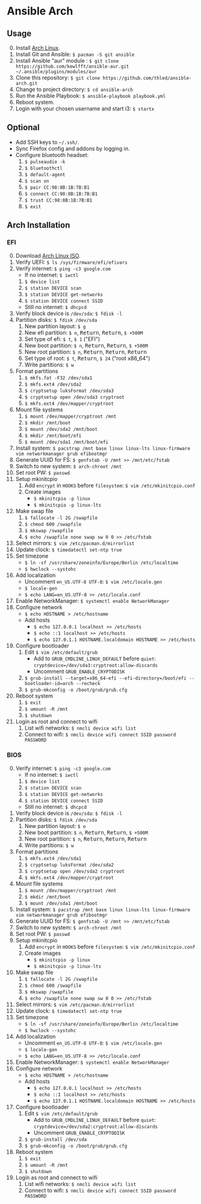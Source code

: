 # Ansible Arch

## Usage

0. Install [Arch Linux](#arch-installation).
0. Install Git and Ansible: `$ pacman -S git ansible`
0. Install Ansible "aur" module : `$ git clone https://github.com/kewlfft/ansible-aur.git ~/.ansible/plugins/modules/aur`
0. Clone this repository: `$ git clone https://github.com/thled/ansible-arch.git`
0. Change to project directory: `$ cd ansible-arch`
0. Run the Ansible Playbook: `$ ansible-playbook playbook.yml`
0. Reboot system.
0. Login with your chosen username and start i3: `$ startx`

## Optional

- Add SSH keys to `~/.ssh/`.
- Sync Firefox config and addons by logging in.
- Configure bluetooth headset:
    1. `$ pulseaudio -k`
    1. `$ bluetoothctl`
    1. `$ default-agent`
    1. `$ scan on`
    1. `$ pair CC:98:8B:1B:7B:B1`
    1. `$ connect CC:98:8B:1B:7B:B1`
    1. `$ trust CC:98:8B:1B:7B:B1`
    1. `$ exit`

## Arch Installation

### EFI

0. Download [Arch Linux ISO][arch].
0. Verify UEFI: `$ ls /sys/firmware/efi/efivars`
0. Verify internet: `$ ping -c3 google.com`
    - If no internet: `$ iwctl`
	1. `$ device list`
	1. `$ station DEVICE scan`
	1. `$ station DEVICE get-networks`
	1. `$ station DEVICE connect SSID`
    - Still no internet: `$ dhcpcd`
0. Verify block device is `/dev/sda`: `$ fdisk -l`
0. Partition disks: `$ fdisk /dev/sda`
    1. New partition layout: `$ g`
    1. New efi partition: `$ n`, <kbd>Return</kbd>, <kbd>Return</kbd>, `$ +500M`
    1. Set type of efi: `$ t`, `$ 1` ("EFI")
    1. New boot partition: `$ n`, <kbd>Return</kbd>, <kbd>Return</kbd>, `$ +500M`
    1. New root partition: `$ n`, <kbd>Return</kbd>, <kbd>Return</kbd>, <kbd>Return</kbd>
    1. Set type of root: `$ t`, <kbd>Return</kbd>, `$ 24` ("root x86_64")
    1. Write partitions: `$ w`
0. Format partitions
    1. `$ mkfs.fat -F32 /dev/sda1`
    1. `$ mkfs.ext4 /dev/sda2`
    1. `$ cryptsetup luksFormat /dev/sda3`
    1. `$ cryptsetup open /dev/sda3 cryptroot`
    1. `$ mkfs.ext4 /dev/mapper/cryptroot`
0. Mount file systems
    1. `$ mount /dev/mapper/cryptroot /mnt`
    1. `$ mkdir /mnt/boot`
    1. `$ mount /dev/sda2 /mnt/boot`
    1. `$ mkdir /mnt/boot/efi`
    1. `$ mount /dev/sda1 /mnt/boot/efi`
0. Install system: `$ pacstrap /mnt base linux linux-lts linux-firmware vim networkmanager grub efibootmgr`
0. Generate UUID for FS: `$ genfstab -U /mnt >> /mnt/etc/fstab`
0. Switch to new system: `$ arch-chroot /mnt`
0. Set root PW: `$ passwd`
0. Setup mkinitcpio
    1. Add `encrypt` in `HOOKS` before `filesystem`: `$ vim /etc/mkinitcpio.conf`
    1. Create images
        - `$ mkinitcpio -p linux`
        - `$ mkinitcpio -p linux-lts`
0. Make swap file
    1. `$ fallocate -l 2G /swapfile`
    1. `$ chmod 600 /swapfile`
    1. `$ mkswap /swapfile`
    1. `$ echo /swapfile none swap sw 0 0 >> /etc/fstab`
0. Select mirrors: `$ vim /etc/pacman.d/mirrorlist`
0. Update clock: `$ timedatectl set-ntp true`
0. Set timezone
    - `$ ln -sf /usr/share/zoneinfo/Europe/Berlin /etc/localtime`
    - `$ hwclock --systohc`
0. Add localization
    - Uncomment `en_US.UTF-8 UTF-8`: `$ vim /etc/locale.gen`
    - `$ locale-gen`
    - `$ echo LANG=en_US.UTF-8 >> /etc/locale.conf`
0. Enable NetworkManager: `$ systemctl enable NetworkManager`
0. Configure network
    - `$ echo HOSTNAME > /etc/hostname`
    - Add hosts
        - `$ echo 127.0.0.1 localhost >> /etc/hosts`
        - `$ echo ::1 localhost >> /etc/hosts`
        - `$ echo 127.0.1.1	HOSTNAME.localdomain HOSTNAME >> /etc/hosts`
0. Configure bootloader
    1. Edit `$ vim /etc/default/grub`
        - Add to `GRUB_CMDLINE_LINUX_DEFAULT` before `quiet`: `cryptdevice=/dev/sda3:cryptroot:allow-discards`
        - Uncomment `GRUB_ENABLE_CRYPTODISK`
    1. `$ grub-install --target=x86_64-efi --efi-directory=/boot/efi --bootloader-id=arch --recheck`
    1. `$ grub-mkconfig -o /boot/grub/grub.cfg`
0. Reboot system
    1. `$ exit`
    1. `$ umount -R /mnt`
    1. `$ shutdown`
0. Login as root and connect to wifi
    1. List wifi networks: `$ nmcli device wifi list`
    1. Connect to wifi: `$ nmcli device wifi connect SSID password PASSWORD`

### BIOS

0. Verify internet: `$ ping -c3 google.com`
    - If no internet: `$ iwctl`
	1. `$ device list`
	1. `$ station DEVICE scan`
	1. `$ station DEVICE get-networks`
	1. `$ station DEVICE connect SSID`
    - Still no internet: `$ dhcpcd`
0. Verify block device is `/dev/sda`: `$ fdisk -l`
0. Partition disks: `$ fdisk /dev/sda`
    1. New partition layout: `$ o`
    1. New boot partition: `$ n`, <kbd>Return</kbd>, <kbd>Return</kbd>, `$ +500M`
    1. New root partition: `$ n`, <kbd>Return</kbd>, <kbd>Return</kbd>, <kbd>Return</kbd>
    1. Write partitions: `$ w`
0. Format partitions
    1. `$ mkfs.ext4 /dev/sda1`
    1. `$ cryptsetup luksFormat /dev/sda2`
    1. `$ cryptsetup open /dev/sda2 cryptroot`
    1. `$ mkfs.ext4 /dev/mapper/cryptroot`
0. Mount file systems
    1. `$ mount /dev/mapper/cryptroot /mnt`
    1. `$ mkdir /mnt/boot`
    1. `$ mount /dev/sda1 /mnt/boot`
0. Install system: `$ pacstrap /mnt base linux linux-lts linux-firmware vim networkmanager grub efibootmgr`
0. Generate UUID for FS: `$ genfstab -U /mnt >> /mnt/etc/fstab`
0. Switch to new system: `$ arch-chroot /mnt`
0. Set root PW: `$ passwd`
0. Setup mkinitcpio
    1. Add `encrypt` in `HOOKS` before `filesystem`: `$ vim /etc/mkinitcpio.conf`
    1. Create images
        - `$ mkinitcpio -p linux`
        - `$ mkinitcpio -p linux-lts`
0. Make swap file
    1. `$ fallocate -l 2G /swapfile`
    1. `$ chmod 600 /swapfile`
    1. `$ mkswap /swapfile`
    1. `$ echo /swapfile none swap sw 0 0 >> /etc/fstab`
0. Select mirrors: `$ vim /etc/pacman.d/mirrorlist`
0. Update clock: `$ timedatectl set-ntp true`
0. Set timezone
    - `$ ln -sf /usr/share/zoneinfo/Europe/Berlin /etc/localtime`
    - `$ hwclock --systohc`
0. Add localization
    - Uncomment `en_US.UTF-8 UTF-8`: `$ vim /etc/locale.gen`
    - `$ locale-gen`
    - `$ echo LANG=en_US.UTF-8 >> /etc/locale.conf`
0. Enable NetworkManager: `$ systemctl enable NetworkManager`
0. Configure network
    - `$ echo HOSTNAME > /etc/hostname`
    - Add hosts
        - `$ echo 127.0.0.1 localhost >> /etc/hosts`
        - `$ echo ::1 localhost >> /etc/hosts`
        - `$ echo 127.0.1.1	HOSTNAME.localdomain HOSTNAME >> /etc/hosts`
0. Configure bootloader
    1. Edit `$ vim /etc/default/grub`
        - Add to `GRUB_CMDLINE_LINUX_DEFAULT` before `quiet`: `cryptdevice=/dev/sda2:cryptroot:allow-discards`
        - Uncomment `GRUB_ENABLE_CRYPTODISK`
    1. `$ grub-install /dev/sda`
    1. `$ grub-mkconfig -o /boot/grub/grub.cfg`
0. Reboot system
    1. `$ exit`
    1. `$ umount -R /mnt`
    1. `$ shutdown`
0. Login as root and connect to wifi
    1. List wifi networks: `$ nmcli device wifi list`
    1. Connect to wifi: `$ nmcli device wifi connect SSID password PASSWORD`

[arch]: https://www.archlinux.org/download/
